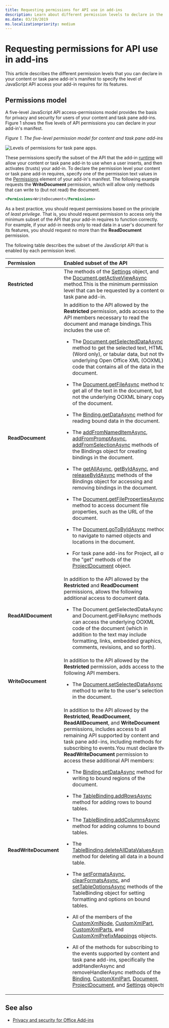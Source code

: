 ```yaml
---
title: Requesting permissions for API use in add-ins
description: Learn about different permission levels to declare in the manifest of a content or task pane add-in to specify the level of JavaScript API access.
ms.date: 03/19/2019
ms.localizationpriority: medium
---
```



# Requesting permissions for API use in add-ins

This article describes the different permission levels that you can declare in your content or task pane add-in's manifest to specify the level of JavaScript API access your add-in requires for its features. 

## Permissions model

A five-level JavaScript API access-permissions model provides the basis for privacy and security for users of your content and task pane add-ins. Figure 1 shows the five levels of API permissions you can declare in your add-in's manifest.

*Figure 1. The five-level permission model for content and task pane add-ins*

![Levels of permissions for task pane apps.](../images/office15-app-sdk-task-pane-app-permission.png)

These permissions specify the subset of the API that the add-in [runtime](../testing/runtimes.md) will allow your content or task pane add-in to use when a user inserts, and then activates (trusts) your add-in. To declare the permission level your content or task pane add-in requires, specify one of the permission text values in the [Permissions](/javascript/api/manifest/permissions) element of your add-in's manifest. The following example requests the **WriteDocument** permission, which will allow only methods that can write to (but not read) the document.

```XML
<Permissions>WriteDocument</Permissions>
```

As a best practice, you should request permissions based on the principle of  _least privilege_. That is, you should request permission to access only the minimum subset of the API that your add-in requires to function correctly. For example, if your add-in needs only to read data in a user's document for its features, you should request no more than the **ReadDocument** permission.

The following table describes the subset of the JavaScript API that is enabled by each permission level.

|**Permission**|**Enabled subset of the API**|
|:-----|:-----|
|**Restricted**|The methods of the [Settings](/javascript/api/office/office.settings) object, and the [Document.getActiveViewAsync](/javascript/api/office/office.document#office-office-document-getactiveviewasync-member(1)) method.This is the minimum permission level that can be requested by a content or task pane add-in.|
|**ReadDocument**|In addition to the API allowed by the **Restricted** permission, adds access to the API members necessary to read the document and manage bindings.This includes the use of:<br/><ul><li>The <a href="/javascript/api/office/office.document#getSelectedDataAsync_coercionType__options__callback_" target="_blank">Document.getSelectedDataAsync</a> method to get the selected text, HTML (Word only), or tabular data, but not the underlying Open Office XML (OOXML) code that contains all of the data in the document.</p></li><li><p>The <a href="/javascript/api/office/office.document#getFileAsync_fileType__options__callback_" target="_blank">Document.getFileAsync</a> method to get all of the text in the document, but not the underlying OOXML binary copy of the document.</p></li><li><p>The <a href="/javascript/api/office/office.binding#getDataAsync_options__callback_" target="_blank">Binding.getDataAsync</a> method for reading bound data in the document.</p></li><li><p>The <a href="/javascript/api/office/office.bindings#addFromNamedItemAsync_itemName__bindingType__options__callback_" target="_blank">addFromNamedItemAsync</a>, <a href="/javascript/api/office/office.bindings#addFromPromptAsync_bindingType__options__callback_" target="_blank">addFromPromptAsync</a>, <a href="/javascript/api/office/office.bindings#addFromSelectionAsync_bindingType__options__callback_" target="_blank">addFromSelectionAsync</a> methods of the <span class="keyword">Bindings</span> object for creating bindings in the document.</p></li><li><p>The <a href="/javascript/api/office/office.bindings#getAllAsync_options__callback_" target="_blank">getAllAsync</a>, <a href="/javascript/api/office/office.bindings#getByIdAsync_id__options__callback_" target="_blank">getByIdAsync</a>, and <a href="/javascript/api/office/office.bindings#releaseByIdAsync_id__options__callback_" target="_blank">releaseByIdAsync</a> methods of the <span class="keyword">Bindings</span> object for accessing and removing bindings in the document.</p></li><li><p>The <a href="/javascript/api/office/office.document#getFilePropertiesAsync_options__callback_" target="_blank">Document.getFilePropertiesAsync</a> method to access document file properties, such as the URL of the document.</p></li><li><p>The <a href="/javascript/api/office/office.document#goToByIdAsync_id__goToType__options__callback_" target="_blank">Document.goToByIdAsync</a> method to navigate to named objects and locations in the document.</p></li><li><p>For task pane add-ins for Project, all of the "get" methods of the <a href="/javascript/api/office/office.document" target="_blank">ProjectDocument</a> object. </p></li></ul>|
|**ReadAllDocument**|In addition to the API allowed by the **Restricted** and **ReadDocument** permissions, allows the following additional access to document data.<br/><ul><li><p>The <span class="keyword">Document.getSelectedDataAsync</span> and <span class="keyword">Document.getFileAsync</span> methods can access the underlying OOXML code of the document (which in addition to the text may include formatting, links, embedded graphics, comments, revisions, and so forth).</p></li></ul>|
|**WriteDocument**|In addition to the API allowed by the **Restricted** permission, adds access to the following API members.<br/><ul><li><p>The <a href="/javascript/api/office/office.document#setSelectedDataAsync_data__options__callback_" target="_blank">Document.setSelectedDataAsync</a> method to write to the user's selection in the document.</p></li></ul>|
|**ReadWriteDocument**|In addition to the API allowed by the **Restricted**, **ReadDocument**, **ReadAllDocument**, and **WriteDocument** permissions, includes access to all remaining API supported by content and task pane add-ins, including methods for subscribing to events.You must declare the **ReadWriteDocument** permission to access these additional API members:<br/><ul><li><p>The <a href="/javascript/api/office/office.binding#setDataAsync_data__options__callback_" target="_blank">Binding.setDataAsync</a> method for writing to bound regions of the document.</p></li><li><p>The <a href="/javascript/api/office/office.tablebinding#addRowsAsync_rows__options__callback_" target="_blank">TableBinding.addRowsAsync</a> method for adding rows to bound tables.</p></li><li><p>The <a href="/javascript/api/office/office.tablebinding#addColumnsAsync_tableData__options__callback_" target="_blank">TableBinding.addColumnsAsync</a> method for adding columns to bound tables.</p></li><li><p>The <a href="/javascript/api/office/office.tablebinding#deleteAllDataValuesAsync_options__callback_" target="_blank">TableBinding.deleteAllDataValuesAsync</a> method for deleting all data in a bound table.</p></li><li><p>The <a href="/javascript/api/office/office.tablebinding#setFormatsAsync_cellFormat__options__callback_" target="_blank">setFormatsAsync</a>, <a href="/javascript/api/office/office.tablebinding#clearFormatsAsync_options__callback_" target="_blank">clearFormatsAsync</a>, and <a href="/javascript/api/office/office.tablebinding#setTableOptionsAsync_tableOptions__options__callback_" target="_blank">setTableOptionsAsync</a> methods of the <span class="keyword">TableBinding</span> object for setting formatting and options on bound tables.</p></li><li><p>All of the members of the <a href="/javascript/api/office/office.customxmlnode" target="_blank">CustomXmlNode</a>, <a href="/javascript/api/office/office.customxmlpart" target="_blank">CustomXmlPart</a>, <a href="/javascript/api/office/office.customxmlparts" target="_blank">CustomXmlParts</a>, and <a href="/javascript/api/office/office.customxmlprefixmappings" target="_blank">CustomXmlPrefixMappings</a> objects.</p></li><li><p>All of the methods for subscribing to the events supported by content and task pane add-ins, specifically the <span class="keyword">addHandlerAsync</span> and <span class="keyword">removeHandlerAsync</span> methods of the <a href="/javascript/api/office/office.binding" target="_blank">Binding</a>, <a href="/javascript/api/office/office.customxmlpart" target="_blank">CustomXmlPart</a>, <a href="/javascript/api/office/office.document" target="_blank">Document</a>, <a href="/javascript/api/office/office.document" target="_blank">ProjectDocument</a>, and <a href="/javascript/api/office/office.document#settings" target="_blank">Settings</a> objects.</p></li></ul>|

## See also

- [Privacy and security for Office Add-ins](../concepts/privacy-and-security.md)
